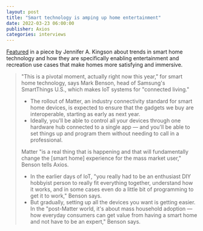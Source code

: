 ```yaml
---
layout: post
title: "Smart technology is amping up home entertainment"
date: 2022-03-23 06:00:00
publisher: Axios
categories: interviews
---
```


[Featured][ln1] in a piece by Jennifer A. Kingson about trends in smart home technology and how they are specifically enabling entertainment and recreation use cases that make homes more satisfying and immersive.

> "This is a pivotal moment, actually right now this year," for smart home technology, says Mark Benson, head of Samsung's SmartThings U.S., which makes IoT systems for "connected living."
> 
> * The rollout of Matter, an industry connectivity standard for smart home devices, is expected to ensure that the gadgets we buy are interoperable, starting as early as next year.
> * Ideally, you'll be able to control all your devices through one hardware hub connected to a single app — and you'll be able to set things up and program them without needing to call in a professional.
> 
> Matter "is a real thing that is happening and that will fundamentally change the [smart home] experience for the mass market user," Benson tells Axios.
>
> * In the earlier days of IoT, "you really had to be an enthusiast DIY hobbyist person to really fit everything together, understand how it works, and in some cases even do a little bit of programming to get it to work," Benson says.
> * But gradually, setting up all the devices you want is getting easier. In the "post-Matter world, it's about mass household adoption — how everyday consumers can get value from having a smart home and not have to be an expert," Benson says.

[ln1]: https://www.axios.com/smart-technology-is-amping-up-home-entertainment-961de28c-df24-49d1-94d6-ffddf6a1c150.html "Smart technology is amping up home entertainment - Axios"


